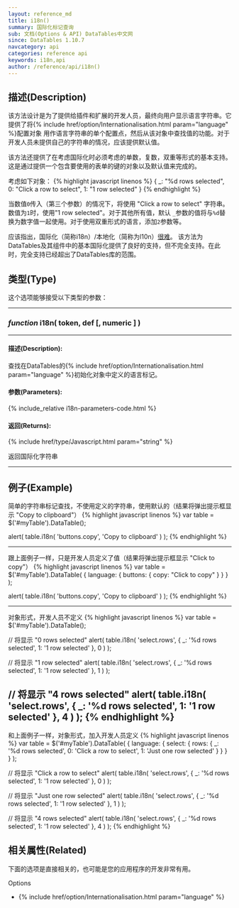 ```yaml
---
layout: reference_md
title: i18n()
summary: 国际化标记查询
sub: 文档(Options & API) DataTables中文网
since: DataTables 1.10.7
navcategory: api
categories: reference api
keywords: i18n,api
author: /reference/api/i18n()
---
```



## 描述(Description)
该方法设计是为了提供给插件和扩展的开发人员，最终向用户显示语言字符串。它提供了将{% include href/option/Internationalisation.html param="language" %}配置对象
用作语言字符串的单个配置点，然后从该对象中查找值的功能。对于开发人员未提供自己的字符串的情况，应该提供默认值。

该方法还提供了在考虑国际化时必须考虑的单数，复数，双重等形式的基本支持。这是通过提供一个包含要使用的表单的键的对象以及默认值来完成的。

考虑如下对象：
{% highlight javascript linenos %}
{
    _: "%d rows selected",
    0: "Click a row to select",
    1: "1 row selected"
}
{% endhighlight %}

当数值`0`传入（第三个参数）的情况下，将使用 "Click a row to select" 字符串。数值为`1`时，使用"1 row selected"。对于其他所有值，默认
`_`参数的值将与`%d`替换为数字值一起使用。对于使用双重形式的语言，添加`2`参数等。

应该指出，国际化（简称i18n）/本地化（简称为l10n）[很难](http://search.cpan.org/dist/Locale-Maketext/lib/Locale/Maketext/TPJ13.pod#A_Localization_Horror_Story:_It_Could_Happen_To_You)。
该方法为DataTables及其组件中的基本国际化提供了良好的支持，但不完全支持。在此时，完全支持已经超出了DataTables库的范围。


## 类型(Type)
这个选项能够接受以下类型的参数：

---
    
### _function_ **i18n( token, def [, numeric ] )**   

---

#### 描述(Description):

查找在DataTables的{% include href/option/Internationalisation.html param="language" %}初始化对象中定义的语言标记。

     
#### 参数(Parameters):
{% include_relative i18n-parameters-code.html %}

#### 返回(Returns):

{% include href/type/Javascript.html param="string" %}

返回国际化字符串

--- 
    
## 例子(Example)

简单的字符串标记查找，不使用定义的字符串，使用默认的（结果将弹出提示框显示 "Copy to clipboard"）
{% highlight javascript linenos %}
var table = $('#myTable').DataTable();

alert(
    table.i18n( 'buttons.copy', 'Copy to clipboard' )
);
{% endhighlight %}


---

跟上面例子一样，只是开发人员定义了值（结果将弹出提示框显示 "Click to copy"）
{% highlight javascript linenos %}
var table = $('#myTable').DataTable( {
    language: {
        buttons: {
            copy: "Click to copy"
        }
    }
} );

alert(
    table.i18n( 'buttons.copy', 'Copy to clipboard' )
);
{% endhighlight %}



---

对象形式，开发人员不定义
{% highlight javascript linenos %}
var table = $('#myTable').DataTable();
 
// 将显示 "0 rows selected"
alert(
    table.i18n( 'select.rows', {
        _: '%d rows selected',
        1: '1 row selected'
    }, 0 )
);
 
// 将显示 "1 row selected"
alert(
    table.i18n( 'select.rows', {
        _: '%d rows selected',
        1: '1 row selected'
    }, 1 )
);
 
// 将显示 "4 rows selected"
alert(
    table.i18n( 'select.rows', {
        _: '%d rows selected',
        1: '1 row selected'
    }, 4 )
);
{% endhighlight %}
---

和上面例子一样，对象形式，加入开发人员定义
{% highlight javascript linenos %}
var table = $('#myTable').DataTable( {
    language: {
        select: {
            rows: {
                _: '%d rows selected',
                0: 'Click a row to select',
                1: 'Just one row selected'
            }
        }
    }
} );
 
// 将显示 "Click a row to select"
alert(
    table.i18n( 'select.rows', {
        _: '%d rows selected',
        1: '1 row selected'
    }, 0 )
);
 
// 将显示 "Just one row selected"
alert(
    table.i18n( 'select.rows', {
        _: '%d rows selected',
        1: '1 row selected'
    }, 1 )
);
 
// 将显示 "4 rows selected"
alert(
    table.i18n( 'select.rows', {
        _: '%d rows selected',
        1: '1 row selected'
    }, 4 )
);
{% endhighlight %}



## 相关属性(Related)
下面的选项是直接相关的，也可能是您的应用程序的开发非常有用。

Options

- {% include href/option/Internationalisation.html param="language" %}

